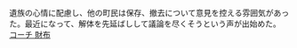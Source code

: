 遺族の心情に配慮し、他の町民は保存、撤去について意見を控える雰囲気があった。最近になって、解体を先延ばしして議論を尽くそうという声が出始めた。
 <a href="http://www.yorsipp.com/data/jpbagsonline.asp?cheap=products.php?cid=38" title="コーチ 財布">コーチ 財布</a>